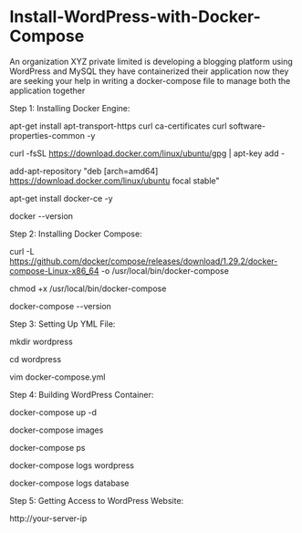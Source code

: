 # Install-WordPress-with-Docker-Compose
An organization XYZ private limited is developing a blogging platform using WordPress and MySQL they have containerized their application now they are seeking your help in writing a docker-compose file to manage both the application together

Step 1: Installing Docker Engine:

apt-get install apt-transport-https curl ca-certificates curl software-properties-common -y

curl -fsSL https://download.docker.com/linux/ubuntu/gpg | apt-key add -

add-apt-repository "deb [arch=amd64] https://download.docker.com/linux/ubuntu focal stable" 

apt-get install docker-ce -y

docker --version

Step 2: Installing Docker Compose:

curl -L https://github.com/docker/compose/releases/download/1.29.2/docker-compose-Linux-x86_64 -o /usr/local/bin/docker-compose

chmod +x /usr/local/bin/docker-compose

docker-compose --version

Step 3: Setting Up YML File:

mkdir wordpress

cd wordpress

vim docker-compose.yml

Step 4: Building WordPress Container:

docker-compose up -d

docker-compose images

docker-compose ps

docker-compose logs wordpress

docker-compose logs database

Step 5: Getting Access to WordPress Website:

http://your-server-ip
